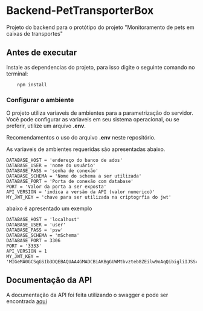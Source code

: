 # Backend-PetTransporterBox

Projeto do backend para o protótipo do projeto "Monitoramento de pets em caixas de transportes"

## Antes de executar

Instale as dependencias do projeto, para isso digite o seguinte comando no terminal:

```
    npm install
```

### Configurar o ambiente

O projeto utiliza variaveis de ambientes para a parametrização do servidor. Você pode configurar as variaveis em seu sistema operacional, ou se preferir, utilize um arquivo **.env**.

Recomendamentos o uso do arquivo **.env** neste repositório.

As variaveis de ambientes requeridas são apresentadas abaixo.

```
DATABASE_HOST = 'endereço do banco de ados'
DATABASE_USER = 'nome do usuário'
DATABASE_PASS = 'senha de conexão'
DATABASE_SCHEMA = 'Nome do schema a ser utilizada'
DATABASE_PORT = 'Porta de conexão com database'
PORT = 'Valor da porta a ser exposta'
API_VERSION = 'indica a versão da API (valor numerico)'
MY_JWT_KEY = 'chave para ser utilizada na criptogrfia do jwt'
```

abaixo é apresentado um exemplo

```
DATABASE_HOST = 'localhost'
DATABASE_USER = 'user'
DATABASE_PASS = 'psw'
DATABASE_SCHEMA = 'mSchema'
DATABASE_PORT = 3306
PORT = '3333'
API_VERSION = 1
MY_JWT_KEY = 'MIGeMA0GCSqGSIb3DQEBAQUAA4GMADCBiAKBgGUWMtbvzteb8ZEilw9oAqQibigliIJSSvtCcMtrcIMW5v8ftv0hpxkgOZFS7wlPwzCAEju0W+DBpA307ZwRrigJPrmqG0VG7o91TPa5TVZZfgw1PUeCn4glJ775tf9qc97mC6oOJSk6wfdXyHxXYZYr1ikVt0iUj77KsWRvLAgMBAAE='
```

## Documentação da API

A documentação da API foi feita utilizando o swagger e pode ser encontrada [aqui](./docs/api_swagger.yaml)